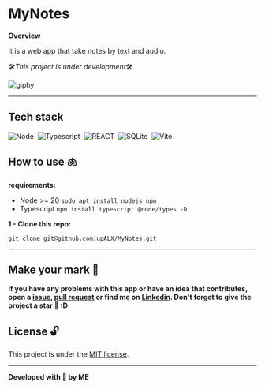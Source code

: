 # MyNotes

**Overview**

It is a web app that take notes by text and audio.

🛠️*This project is under development*🛠️

![giphy](https://github.com/upALX/All-Assets/blob/main/construction-little-girl.webp)

---

## Tech stack

![Node](https://img.shields.io/badge/-Node-05122A?style=flat&logo=node.js)&nbsp;
![Typescript](https://img.shields.io/badge/-Typescript-05122A?style=flat&logo=typescript)&nbsp;
![REACT](https://img.shields.io/badge/-React-05122A?style=flat&logo=react)&nbsp;
![SQLite](https://img.shields.io/badge/-SQLite-05122A?style=flat&logo=sqlite)&nbsp;
![Vite](https://img.shields.io/badge/-Vite-05122A?style=flat&logo=vite)&nbsp;

## How to use 🫁

**requirements:**
  - Node >= 20 ``sudo apt install nodejs npm``
  - Typescript ``npm install typescript @node/types -D``

**1 - Clone this repo:**
```
git clone git@github.com:upALX/MyNotes.git
```

** ** 


## Make your mark :triangular_flag_on_post:   

**If you have any problems with this app or have an idea that contributes, open a [issue](https://github.com/upALX/MyNotes/issues), [pull request](https://github.com/upALX/MyNotes/pulls) or find me on [Linkedin](https://www.linkedin.com/in/alxinc/). Don't forget to give the project a star 🌟 :D**

## License :unlock:

This project is under the [MIT license](https://github.com/upALX/MyNotes/blob/main/LICENSE).

---

**Developed with 💜 by ME**

